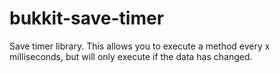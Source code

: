 bukkit-save-timer
=================

Save timer library. This allows you to execute a method every x milliseconds, but
will only execute if the data has changed.
